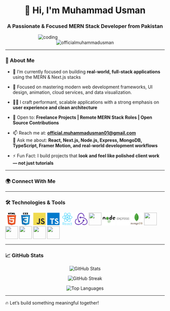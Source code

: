 <h1 align="center">👋 Hi, I'm Muhammad Usman</h1>
<h3 align="center">A Passionate & Focused MERN Stack Developer from Pakistan</h3>

<img align="right" alt="coding" width="400" src="https://encrypted-tbn0.gstatic.com/images?q=tbn:ANd9GcQQUNSzPxe2kJ1-4e_tvJadE8OWtkekzKbkbg&s">
<p align="center">
  <img src="https://komarev.com/ghpvc/?username=officialmuhammadusman&label=Profile%20views&color=0e75b6&style=flat" alt="officialmuhammadusman" />
</p>

---

### 🚀 About Me

- 🔭 I’m currently focused on building **real-world, full-stack applications** using the MERN & Next.js stacks  
-  🌱 Focused on mastering modern web development frameworks, UI design, animation, cloud services, and data visualization.
- 👨‍💻 I craft performant, scalable applications with a strong emphasis on **user experience and clean architecture**  
- 🤝 Open to: **Freelance Projects | Remote MERN Stack Roles | Open Source Contributions**  
- 📫 Reach me at: **official.muhammadusman01@gmail.com**  
  💬 Ask me about: **React, Next.js, Node.js, Express, MongoDB, TypeScript, Framer Motion, and real-world development workflows**

- ⚡ Fun Fact: I build projects that **look and feel like polished client work — not just tutorials**


---

### 🌍 Connect With Me

<!-- Add when ready -->
<!-- [![LinkedIn](https://img.shields.io/badge/-LinkedIn-blue?style=flat&logo=linkedin)](https://www.linkedin.com/in/YOUR-LINK) -->

---

### 🛠️ Technologies & Tools

<p align="left">
  <img src="https://raw.githubusercontent.com/devicons/devicon/master/icons/html5/html5-original-wordmark.svg" width="40" height="40"/>
  <img src="https://raw.githubusercontent.com/devicons/devicon/master/icons/css3/css3-original-wordmark.svg" width="40" height="40"/>
  <img src="https://raw.githubusercontent.com/devicons/devicon/master/icons/javascript/javascript-original.svg" width="40" height="40"/>
  <img src="https://raw.githubusercontent.com/devicons/devicon/master/icons/typescript/typescript-original.svg" width="40" height="40"/>
  <img src="https://raw.githubusercontent.com/devicons/devicon/master/icons/react/react-original-wordmark.svg" width="40" height="40"/>
  <img src="https://raw.githubusercontent.com/devicons/devicon/master/icons/redux/redux-original.svg" width="40" height="40"/>
  <img src="https://cdn.worldvectorlogo.com/logos/nextjs-2.svg" width="40" height="40"/>
  <img src="https://raw.githubusercontent.com/devicons/devicon/master/icons/nodejs/nodejs-original-wordmark.svg" width="40" height="40"/>
  <img src="https://raw.githubusercontent.com/devicons/devicon/master/icons/express/express-original-wordmark.svg" width="40" height="40"/>
  <img src="https://raw.githubusercontent.com/devicons/devicon/master/icons/mongodb/mongodb-original-wordmark.svg" width="40" height="40"/>
  <img src="https://www.vectorlogo.zone/logos/tailwindcss/tailwindcss-icon.svg" width="40" height="40"/>
  <img src="https://www.vectorlogo.zone/logos/getpostman/getpostman-icon.svg" width="40" height="40"/>
  <img src="https://www.vectorlogo.zone/logos/framer/framer-icon.svg" width="40" height="40"/> 
  <img src="https://www.vectorlogo.zone/logos/git-scm/git-scm-icon.svg" width="40" height="40"/>
  <img src="https://www.vectorlogo.zone/logos/figma/figma-icon.svg" width="40" height="40"/>
</p>

---

### 📈 GitHub Stats

<p align="center">
  <img src="https://github-readme-stats.vercel.app/api?username=officialmuhammadusman&show_icons=true&theme=default" alt="GitHub Stats" />
</p>

<p align="center">
  <img src="https://github-readme-streak-stats.herokuapp.com/?user=officialmuhammadusman&theme=default" alt="GitHub Streak" />
</p>

<p align="center">
  <img src="https://github-readme-stats.vercel.app/api/top-langs?username=officialmuhammadusman&show_icons=true&locale=en&layout=compact" alt="Top Languages" />
</p>

---

🔥 Let’s build something meaningful together!

